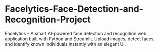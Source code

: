 # Facelytics-Face-Detection-and-Recognition-Project
Facelytics – A smart AI-powered face detection and recognition web application built with Python and Streamlit. Upload images, detect faces, and identify known individuals instantly with an elegant UI.
